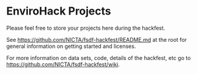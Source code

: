 EnviroHack Projects
=====================

Please feel free to store your projects here during the hackfest.

See https://github.com/NICTA/fsdf-hackfest/README.md at the root for general information on getting started and licenses.

For more information on data sets, code, details of the hackfest, etc go to https://github.com/NICTA/fsdf-hackfest/wiki.
